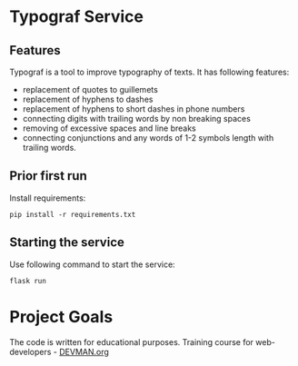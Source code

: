 # Typograf Service

## Features

Typograf is a tool to improve typography of texts. It has following features:

- replacement of quotes to guillemets
- replacement of hyphens to dashes
- replacement of hyphens to short dashes in phone numbers
- connecting digits with trailing words by non breaking spaces
- removing of excessive spaces and line breaks
- connecting conjunctions and any words of 1-2 symbols length with trailing words.

## Prior first run

Install requirements:

    pip install -r requirements.txt

## Starting the service

Use following command to start the service:

    flask run

# Project Goals

The code is written for educational purposes. Training course for web-developers - [DEVMAN.org](https://devman.org)
